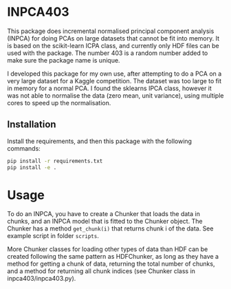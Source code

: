 # INPCA403
This package does incremental normalised principal component analysis (INPCA) for doing PCAs on large datasets that cannot be fit into memory. It is based on the scikit-learn
ICPA class, and currently only HDF files can be used with the package. The number 403 is a random number added
to make sure the package name is unique.

I developed this package for my own use, after attempting to do a PCA on a very large dataset for a Kaggle competition.
The dataset was too large to fit in memory for a normal PCA. I found the sklearns IPCA class, however it was not able to
 normalise the data (zero mean, unit variance), using multiple cores to speed up the normalisation.

## Installation

Install the requirements, and then this package with the following commands:

```bash
pip install -r requirements.txt
pip install -e .
```

# Usage

To do an INPCA, you have to create a Chunker that loads the data in chunks,
and an INPCA model that is fitted to the Chunker object. The Chunker has a method `get_chunk(i)` that returns chunk i
of the data. See example script in folder `scripts`.

More Chunker classes for loading other types of data than HDF can be created following the same pattern as HDFChunker,
as long as they have a method for getting a chunk of data, returning the total number of chunks, and a method for
returning all chunk indices (see Chunker class in inpca403/inpca403.py).

